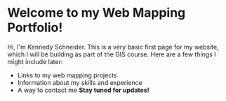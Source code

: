 # Welcome to my Web Mapping Portfolio!
Hi, I'm Kennedy Schneider.
This is a very basic first page for my website, which I will be building as part of the GIS course.
Here are a few things I might include later:
* Links to my web mapping projects
* Information about my skills and experience
* A way to contact me
**Stay tuned for updates!**
